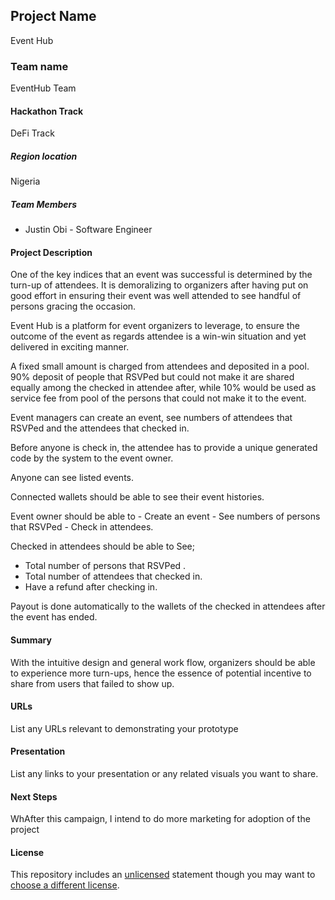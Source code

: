 
## Project Name
Event Hub
### Team name
EventHub Team
#### Hackathon Track
DeFi Track

##### Region location
Nigeria

##### Team Members
- Justin Obi - Software Engineer

#### Project Description
One of the key indices that an event was successful is determined by the turn-up of attendees. It is demoralizing to organizers after having put on good effort in ensuring their event was well attended to see handful of persons gracing the occasion.

Event Hub is a platform for event organizers to leverage, to ensure the outcome of the event as regards attendee is a win-win situation and yet delivered in exciting manner.

A fixed small amount is charged from attendees and deposited in a pool. 90% deposit of people that RSVPed but could not make it are shared equally among the checked in attendee after, while 10% would be used as service fee from pool of the persons that could not make it to the event.

Event managers can create an event, see numbers of attendees that RSVPed and the attendees that checked in.

Before anyone is check in, the attendee has to provide a unique generated code by the system to the event owner.

Anyone can see listed events.

Connected wallets should be able to see their event histories.

Event owner should be able to - Create an event - See numbers of persons that RSVPed - Check in attendees.

Checked in attendees should be able to See; 
 - Total number of persons that RSVPed .
 - Total number of attendees that checked in.
 - Have a refund after checking in.

Payout is done automatically to the wallets of the checked in attendees after the event has ended.


#### Summary
With the intuitive design and general work flow, organizers should be able to experience more 
turn-ups, hence the essence of potential incentive to share from users that failed to show up.

#### URLs
List any URLs relevant to demonstrating your prototype

#### Presentation
List any links to your presentation or any related visuals you want to share.

#### Next Steps
WhAfter this campaign, I intend to do more marketing for adoption of the project

#### License
This repository includes an [unlicensed](http://unlicense.org/) statement though you may want to [choose a different license](https://choosealicense.com/).
